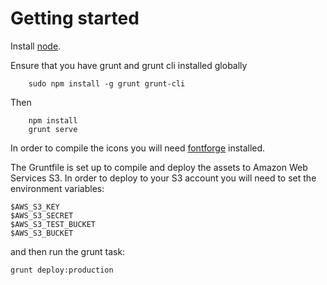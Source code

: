 Getting started
===============

Install [node](http://nodejs.org/download/).

Ensure that you have grunt and grunt cli installed globally

```
    sudo npm install -g grunt grunt-cli
```

Then

```
    npm install
    grunt serve
```

In order to compile the icons you will need [fontforge](http://fontforge.github.io/en-US/) installed.

The Gruntfile is set up to compile and deploy the assets to Amazon Web Services S3. In order to deploy to your S3 account you will need to set the environment variables:
```
$AWS_S3_KEY
$AWS_S3_SECRET
$AWS_S3_TEST_BUCKET
$AWS_S3_BUCKET
```
and then run the grunt task:
```
grunt deploy:production
```
